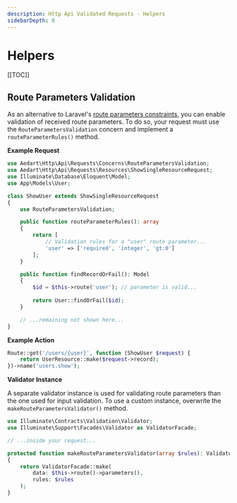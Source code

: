 ```yaml
---
description: Http Api Validated Requests - Helpers
sidebarDepth: 0
---
```


# Helpers

[[TOC]]

## Route Parameters Validation

As an alternative to Laravel's [route parameters constraints](https://laravel.com/docs/10.x/routing#parameters-regular-expression-constraints), you can enable validation of received route parameters.
To do so, your request must use the `RouteParametersValidation` concern and implement a `routeParameterRules()` method.

**Example Request**

```php
use Aedart\Http\Api\Requests\Concerns\RouteParametersValidation;
use Aedart\Http\Api\Requests\Resources\ShowSingleResourceRequest;
use Illuminate\Database\Eloquent\Model;
use App\Models\User;

class ShowUser extends ShowSingleResourceRequest
{
    use RouteParametersValidation;

    public function routeParameterRules(): array
    {
        return [
            // Validation rules for a "user" route parameter...
            'user' => ['required', 'integer', 'gt:0']
        ];
    }

    public function findRecordOrFail(): Model
    {
        $id = $this->route('user'); // parameter is valid...
    
        return User::findOrFail($id);
    }

    // ...remaining not shown here...
}
```

**Example Action**

```php
Route::get('/users/{user}', function (ShowUser $request) {
    return UserResource::make($request->record);
})->name('users.show');
```

**Validator Instance**

A separate validator instance is used for validating route parameters than the one used for input validation.
To use a custom instance, overwrite the `makeRouteParametersValidator()` method.

```php
use Illuminate\Contracts\Validation\Validator;
use Illuminate\Support\Facades\Validator as ValidatorFacade;

// ...inside your request...

protected function makeRouteParametersValidator(array $rules): Validator
{
    return ValidatorFacade::make(
        data: $this->route()->parameters(),
        rules: $rules
    );
}
```